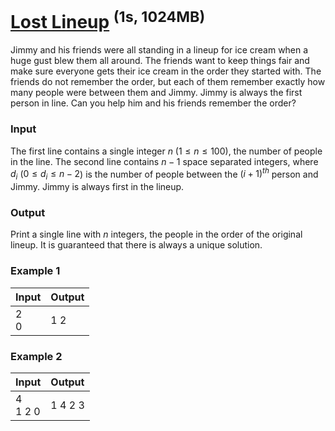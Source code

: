 #  [Lost Lineup](https://open.kattis.com/problems/lostlineup) <sup>(1s, 1024MB)</sup>

Jimmy and his friends were all standing in a lineup for ice cream when a huge gust blew them all around. The friends want to keep things fair and make sure everyone gets their ice cream in the order they started with. The friends do not remember the order, but each of them remember exactly how many people were between them and Jimmy. Jimmy is always the first person in line. Can you help him and his friends remember the order?

### Input

The first line contains a single integer $n$ ($1 \leq n \leq 100$), the number of people in the line. The second line contains $n - 1$ space separated integers, where $d_i$ ($0 \leq d_i \leq n - 2$) is the number of people between the $(i + 1)^{th}$ person and Jimmy. Jimmy is always first in the lineup.

### Output

Print a single line with $n$ integers, the people in the order of the original lineup. It is guaranteed that there is always a unique solution.
 
### Example 1

Input | Output
:- | :-
2 <br> 0 | 1 2

### Example 2

Input | Output
:- | :-
4 <br> 1 2 0 | 1 4 2 3
